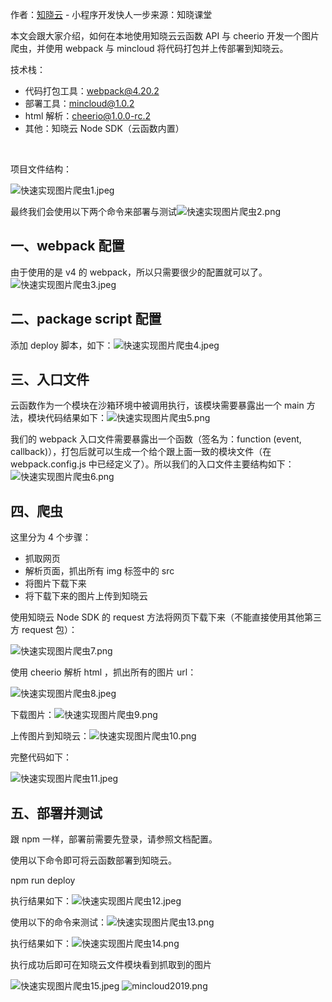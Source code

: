 

作者：[知晓云](https://cloud.minapp.com/?utm_sourcesegmentfault&utm_mediumarticle_footer&utm_term) - 小程序开发快人一步来源：知晓课堂

本文会跟大家介绍，如何在本地使用知晓云云函数 API 与 cheerio 开发一个图片爬虫，并使用 webpack 与 mincloud 将代码打包并上传部署到知晓云。

技术栈：

*  代码打包工具：webpack@4.20.2
*  部署工具：mincloud@1.0.2
*  html 解析：cheerio@1.0.0-rc.2
*  其他：知晓云 Node SDK（云函数内置）

​

项目文件结构：

<img referrerpolicy="no-referrer" data-src="/img/bVbDuIy" src="https://cdn.segmentfault.com/v-5e67172c/global/img/squares.svg" alt="快速实现图片爬虫1.jpeg" title="快速实现图片爬虫1.jpeg">

最终我们会使用以下两个命令来部署与测试<img referrerpolicy="no-referrer" data-src="/img/bVbDuIT" src="https://cdn.segmentfault.com/v-5e67172c/global/img/squares.svg" alt="快速实现图片爬虫2.png" title="快速实现图片爬虫2.png">

## 一、webpack 配置

由于使用的是 v4 的 webpack，所以只需要很少的配置就可以了。<img referrerpolicy="no-referrer" data-src="/img/bVbDuIV" src="https://cdn.segmentfault.com/v-5e67172c/global/img/squares.svg" alt="快速实现图片爬虫3.jpeg" title="快速实现图片爬虫3.jpeg">

## 二、package script 配置

添加 deploy 脚本，如下：<img referrerpolicy="no-referrer" data-src="/img/bVbDuJk" src="https://cdn.segmentfault.com/v-5e67172c/global/img/squares.svg" alt="快速实现图片爬虫4.jpeg" title="快速实现图片爬虫4.jpeg">

## 三、入口文件

云函数作为一个模块在沙箱环境中被调用执行，该模块需要暴露出一个 main 方法，模块代码结果如下：<img referrerpolicy="no-referrer" data-src="/img/bVbDuJv" src="https://cdn.segmentfault.com/v-5e67172c/global/img/squares.svg" alt="快速实现图片爬虫5.png" title="快速实现图片爬虫5.png">

我们的 webpack 入口文件需要暴露出一个函数（签名为：function (event, callback)），打包后就可以生成一个给个跟上面一致的模块文件（在 webpack.config.js 中已经定义了）。所以我们的入口文件主要结构如下：<img referrerpolicy="no-referrer" data-src="/img/bVbDuJz" src="https://cdn.segmentfault.com/v-5e67172c/global/img/squares.svg" alt="快速实现图片爬虫6.png" title="快速实现图片爬虫6.png">

## 四、爬虫

这里分为 4 个步骤：

*  抓取网页
*  解析页面，抓出所有 img 标签中的 src
*  将图片下载下来
*  将下载下来的图片上传到知晓云

使用知晓云 Node SDK 的 request 方法将网页下载下来（不能直接使用其他第三方 request 包）：

<img referrerpolicy="no-referrer" data-src="/img/bVbDuJy" src="https://cdn.segmentfault.com/v-5e67172c/global/img/squares.svg" alt="快速实现图片爬虫7.png" title="快速实现图片爬虫7.png">

使用 cheerio 解析 html ，抓出所有的图片 url：

<img referrerpolicy="no-referrer" data-src="/img/bVbDuJM" src="https://cdn.segmentfault.com/v-5e67172c/global/img/squares.svg" alt="快速实现图片爬虫8.jpeg" title="快速实现图片爬虫8.jpeg">

下载图片：<img referrerpolicy="no-referrer" data-src="/img/bVbDuJS" src="https://cdn.segmentfault.com/v-5e67172c/global/img/squares.svg" alt="快速实现图片爬虫9.png" title="快速实现图片爬虫9.png">

上传图片到知晓云：<img referrerpolicy="no-referrer" data-src="/img/bVbDuKo" src="https://cdn.segmentfault.com/v-5e67172c/global/img/squares.svg" alt="快速实现图片爬虫10.png" title="快速实现图片爬虫10.png">

完整代码如下：

<img referrerpolicy="no-referrer" data-src="/img/bVbDuJX" src="https://cdn.segmentfault.com/v-5e67172c/global/img/squares.svg" alt="快速实现图片爬虫11.jpeg" title="快速实现图片爬虫11.jpeg">

## 五、部署并测试

跟 npm 一样，部署前需要先登录，请参照文档配置。

使用以下命令即可将云函数部署到知晓云。

npm run deploy

执行结果如下：<img referrerpolicy="no-referrer" data-src="/img/bVbDuJY" src="https://cdn.segmentfault.com/v-5e67172c/global/img/squares.svg" alt="快速实现图片爬虫12.jpeg" title="快速实现图片爬虫12.jpeg">

使用以下的命令来测试：<img referrerpolicy="no-referrer" data-src="/img/bVbDuJZ" src="https://cdn.segmentfault.com/v-5e67172c/global/img/squares.svg" alt="快速实现图片爬虫13.png" title="快速实现图片爬虫13.png">

执行结果如下：<img referrerpolicy="no-referrer" data-src="/img/bVbDuJ1" src="https://cdn.segmentfault.com/v-5e67172c/global/img/squares.svg" alt="快速实现图片爬虫14.png" title="快速实现图片爬虫14.png">

执行成功后即可在知晓云文件模块看到抓取到的图片

<img referrerpolicy="no-referrer" data-src="/img/bVbDuJ3" src="https://cdn.segmentfault.com/v-5e67172c/global/img/squares.svg" alt="快速实现图片爬虫15.jpeg" title="快速实现图片爬虫15.jpeg">

<img referrerpolicy="no-referrer" data-src="/img/bVbBf8L" src="https://cdn.segmentfault.com/v-5e67172c/global/img/squares.svg" alt="mincloud2019.png" title="mincloud2019.png">
